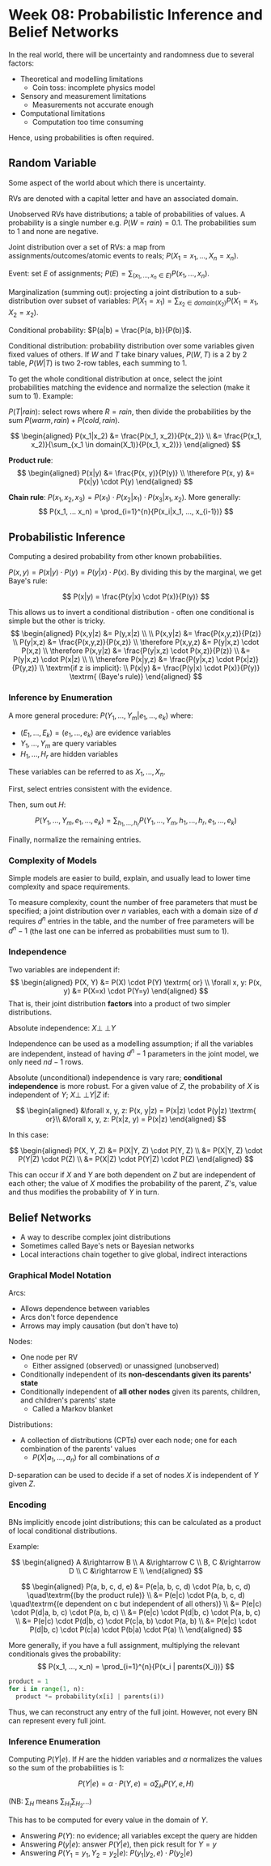# Week 08: Probabilistic Inference and Belief Networks

In the real world, there will be uncertainty and randomness due to several factors:

- Theoretical and modelling limitations
  - Coin toss: incomplete physics model
- Sensory and measurement limitations
  - Measurements not accurate enough
- Computational limitations
  - Computation too time consuming

Hence, using probabilities is often required.

## Random Variable

Some aspect of the world about which there is uncertainty.

RVs are denoted with a capital letter and have an associated domain.

Unobserved RVs have distributions; a table of probabilities of values. A probability is a single number e.g. $P(W = rain) = 0.1$. The probabilities sum to 1 and none are negative.

Joint distribution over a set of RVs: a map from assignments/outcomes/atomic events to reals; $P(X_1 = x_1, ..., X_n = x_n)$.

Event: set *E* of assignments; $P(E) = \sum_{(x_1, ..., x_n \in E)}{P(x_1, ..., x_n)}$.

Marginalization (summing out): projecting a joint distribution to a sub-distribution over subset of variables: $P(X_1 = x_1) = \sum_{x_2 \in domain(X_2)}{P(X_1 = x_1, X_2 = x_2)}$.

Conditional probability: $P(a|b) = \frac{P(a, b)}{P(b)}$.

Conditional distribution: probability distribution over some variables given fixed values of others. If $W$ and $T$ take binary values, $P(W, T)$ is a 2 by 2 table, $P(W|T)$ is two 2-row tables, each summing to 1.

To get the whole conditional distribution at once, select the joint probabilities matching the evidence and normalize the selection (make it sum to 1). Example:

$P(T|rain)$: select rows where $R=rain$, then divide the probabilities by the sum $P(warm, rain) + P(cold, rain)$.

$$
\begin{aligned}
P(x_1|x_2) &= \frac{P(x_1, x_2)}{P(x_2)} \\
&= \frac{P(x_1, x_2)}{\sum_{x_1 \in domain(X_1)}{P(x_1, x_2)}}
\end{aligned}
$$

**Product rule**:
$$
\begin{aligned}
P(x|y) &= \frac{P(x, y)}{P(y)} \\
\therefore P(x, y) &= P(x|y) \cdot P(y)
\end{aligned}
$$

**Chain rule**: $P(x_1,  x_2, x_3) = P(x_1) \cdot P(x_2|x_1) \cdot P(x_3|x_1, x_2)$. More generally:
$$
P(x_1, ... x_n) = \prod_{i=1}^{n}{P(x_i|x_1, ..., x_{i-1})}
$$

## Probabilistic Inference

Computing a desired probability from other known probabilities.

$P(x, y) = P(x|y) \cdot P(y) = P(y|x) \cdot P(x)$. By dividing this by the marginal, we get Baye's rule:

$$
P(x|y) = \frac{P(y|x) \cdot P(x)}{P(y)}
$$

This allows us to invert a conditional distribution - often one conditional is simple but the other is tricky.
$$
\begin{aligned}
P(x,y|z) &= P(y,x|z) \\
\\
P(x,y|z) &= \frac{P(x,y,z)}{P(z)} \\
P(y|x,z) &= \frac{P(x,y,z)}{P(x,z)} \\
\therefore P(x,y,z) &= P(y|x,z) \cdot P(x,z) \\
\therefore P(x,y|z) &= \frac{P(y|x,z) \cdot P(x,z)}{P(z)} \\
&= P(y|x,z) \cdot P(x|z) \\
\\
\therefore P(x|y,z) &= \frac{P(y|x,z) \cdot P(x|z)}{P(y,z)} \\
\textrm{if z is implicit}: \\
P(x|y) &= \frac{P(y|x) \cdot P(x)}{P(y)} \textrm{ (Baye's rule)}
\end{aligned}
$$


### Inference by Enumeration

A more general procedure: $P(Y_1, ..., Y_m|e_1, ..., e_k)$ where:

- $(E_1, ..., E_k) = (e_1, ..., e_k)$ are evidence variables
- $Y_1, ..., Y_m$ are query variables
- $H_1, ..., H_r$ are hidden variables

These variables can be referred to as $X_1, ..., X_n$.

First, select entries consistent with the evidence.

Then, sum out $H$:

$$
P(Y_1, ..., Y_m, e_1, ..., e_k) = \sum_{h_1, ..., h_r}{P(Y_1, ..., Y_m, h_1, ..., h_r, e_1, ..., e_k)}
$$

Finally, normalize the remaining entries.

### Complexity of Models

Simple models are easier to build, explain, and usually lead to lower time complexity and space requirements.

To measure complexity, count the number of free parameters that must be specified; a joint distribution over *n* variables, each with a domain size of *d* requires $d^n$ entries in the table, and the number of free parameters will be $d^n - 1$ (the last one can be inferred as probabilities must sum to 1).

### Independence

Two variables are independent if:
$$
\begin{aligned}
P(X, Y) &= P(X) \cdot P(Y) \textrm{ or} \\
\forall x, y: P(x, y) &= P(X=x) \cdot P(Y=y)
\end{aligned}
$$
That is, their joint distribution **factors** into a product of two simpler distributions.

Absolute independence: $X{\perp\!\!\!\perp}Y$

Independence can be used as a modelling assumption; if all the variables are independent, instead of having $d^n - 1$ parameters in the joint model, we only need $nd - 1$ rows.

Absolute (unconditional) independence is vary rare; **conditional independence** is more robust. For a given value of $Z$, the probability of $X$ is independent of $Y$; $X{\perp\!\!\!\perp}Y|Z$ if:

$$
\begin{aligned}
&\forall x, y, z: P(x, y|z) = P(x|z) \cdot P(y|z) \textrm{ or}\\
&\forall x, y, z: P(x|z, y) = P(x|z)
\end{aligned}
$$

In this case:

$$
\begin{aligned}
P(X, Y, Z) &= P(X|Y, Z) \cdot P(Y, Z) \\
&= P(X|Y, Z) \cdot P(Y|Z) \cdot P(Z) \\
&= P(X|Z) \cdot P(Y|Z) \cdot P(Z)
\end{aligned}
$$

This can occur if $X$ and $Y$ are both dependent on $Z$ but are independent of each other; the value of $X$ modifies the probability of the parent, $Z$'s, value and thus modifies the probability of $Y$ in turn.

## Belief Networks

- A way to describe complex joint distributions
- Sometimes called Baye's nets or Bayesian networks
- Local interactions chain together to give global, indirect interactions

### Graphical Model Notation

Arcs:

- Allows dependence between variables
- Arcs don't force dependence
- Arrows may imply causation (but don't have to)

Nodes:

- One node per RV
  - Either assigned (observed) or unassigned (unobserved)
- Conditionally independent of its **non-descendants given its parents' state**
- Conditionally independent of **all other nodes** given its parents, children, and children's parents' state
  - Called a Markov blanket

Distributions:

- A collection of distributions (CPTs) over each node; one for each combination of the parents' values
  - $P(X|a_1, ..., a_n)$ for all combinations of $a$

D-separation can be used to decide if a set of nodes $X$ is independent of $Y$ given $Z$.

### Encoding

BNs implicitly encode joint distributions; this can be calculated as a product of local conditional distributions.

Example:

$$
\begin{aligned}
A &\rightarrow B \\
A &\rightarrow C \\
B, C &\rightarrow D \\
C &\rightarrow E \\
\end{aligned}
$$

$$
\begin{aligned}
P(a, b, c, d, e) &= P(e|a, b, c, d) \cdot P(a, b, c, d) \quad\textrm{(by the product rule)} \\
&= P(e|c) \cdot P(a, b, c, d)          \quad\textrm{(e dependent on c but independent of all others)} \\
&= P(e|c) \cdot P(d|a, b, c) \cdot P(a, b, c) \\
&= P(e|c) \cdot P(d|b, c) \cdot P(a, b, c) \\ 
&= P(e|c) \cdot P(d|b, c) \cdot P(c|a, b) \cdot P(a, b) \\
&= P(e|c) \cdot P(d|b, c) \cdot P(c|a) \cdot P(b|a) \cdot P(a) \\
\end{aligned}
$$



More generally, if you have a full assignment, multiplying the relevant conditionals gives the probability:
$$
P(x_1, ..., x_n) = \prod_{i=1}^{n}{P(x_i | parents(X_i))}
$$

```python
product = 1
for i in range(1, n):
  product *= probability(x[i] | parents(i))
```

Thus, we can reconstruct any entry of the full joint. However, not every BN can represent every full joint.

### Inference Enumeration

Computing $P(Y | e)$. If $H$ are the hidden variables and $\alpha$ normalizes the values so the sum of the probabilities is 1:

$$
P(Y|e) = \alpha \cdot P(Y, e) = \alpha \sum_H{P(Y, e, H)}
$$

(NB: $\sum_H$ means $\sum_{H_1}{\sum_{H_2}{...}}$)

This has to be computed for every value in the domain of $Y$.

- Answering $P(Y)$: no evidence; all variables except the query are hidden
- Answering $P(y|e)$: answer $P(Y|e)$, then pick result for $Y=y$
- Answering $P(Y_1=y_1, Y_2=y_2 | e)$: $P(y_1|y_2, e) \cdot P(y_2|e)$